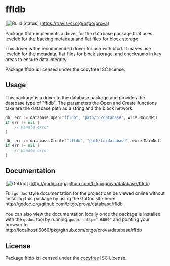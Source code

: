ffldb
=====

[![Build Status](https://travis-ci.org/bitgo/prova.png?branch=master)]
(https://travis-ci.org/bitgo/prova)

Package ffldb implements a driver for the database package that uses leveldb for
the backing metadata and flat files for block storage.

This driver is the recommended driver for use with btcd.  It makes use leveldb
for the metadata, flat files for block storage, and checksums in key areas to
ensure data integrity.

Package ffldb is licensed under the copyfree ISC license.

## Usage

This package is a driver to the database package and provides the database type
of "ffldb".  The parameters the Open and Create functions take are the
database path as a string and the block network.

```Go
db, err := database.Open("ffldb", "path/to/database", wire.MainNet)
if err != nil {
	// Handle error
}
```

```Go
db, err := database.Create("ffldb", "path/to/database", wire.MainNet)
if err != nil {
	// Handle error
}
```

## Documentation

[![GoDoc](https://godoc.org/github.com/bitgo/prova/database/ffldb?status.png)]
(http://godoc.org/github.com/bitgo/prova/database/ffldb)

Full `go doc` style documentation for the project can be viewed online without
installing this package by using the GoDoc site here:
http://godoc.org/github.com/bitgo/prova/database/ffldb

You can also view the documentation locally once the package is installed with
the `godoc` tool by running `godoc -http=":6060"` and pointing your browser to
http://localhost:6060/pkg/github.com/bitgo/prova/database/ffldb

## License

Package ffldb is licensed under the [copyfree](http://copyfree.org) ISC
License.
